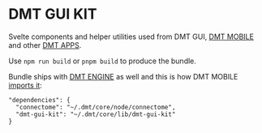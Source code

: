 # DMT GUI KIT

Svelte components and helper utilities used from DMT GUI, [DMT MOBILE](https://github.com/dmtsys/dmt-mobile) and other [DMT APPS](https://github.com/uniqpath/dmt/blob/main/help/DMT_APPS_SVELTE.md).

Use `npm run build` or `pnpm build` to produce the bundle.

Bundle ships with [DMT ENGINE](https://github.com/uniqpath/dmt/tree/main/core/lib/dmt-gui-kit) as well and this is how DMT MOBILE [imports it](https://github.com/dmtsys/dmt-mobile/blob/main/package.json):

```
"dependencies": {
  "connectome": "~/.dmt/core/node/connectome",
  "dmt-gui-kit": "~/.dmt/core/lib/dmt-gui-kit"
}
```
